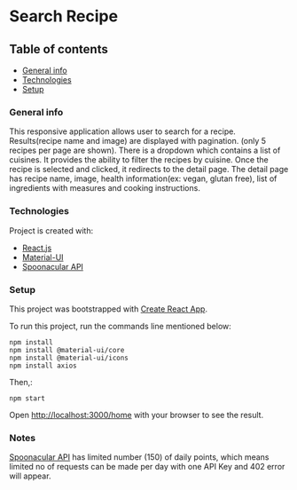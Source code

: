 
# Search Recipe

## Table of contents
* [General info](#general-info)
* [Technologies](#technologies)
* [Setup](#setup)

### General info
This responsive application allows user to search for a recipe. Results(recipe name and image) are displayed with pagination. (only 5 recipes per page are shown). There is a dropdown which contains a list of cuisines. It provides the ability to filter the recipes by cuisine. Once the recipe is selected and clicked, it redirects to the detail page. The detail page has recipe name, image, health information(ex: vegan, glutan free), list of ingredients with measures and cooking instructions.
	
### Technologies
Project is created with:
* [React.js](https://reactjs.org/) 
* [Material-UI](https://material-ui.com/)
* [Spoonacular API](https://spoonacular.com/food-api/docs)
	
### Setup
This project was bootstrapped with [Create React App](https://github.com/facebook/create-react-app).

To run this project, run the commands line mentioned below:
```
npm install
npm install @material-ui/core
npm install @material-ui/icons
npm install axios

```

Then,:

```
npm start
```
Open [http://localhost:3000/home](http://localhost:3000/home) with your browser to see the result.

### Notes
[Spoonacular API](https://spoonacular.com/food-api/docs) has limited number (150) of daily points, which means limited no of requests can be made per day with one API Key and 402 error will appear.  




